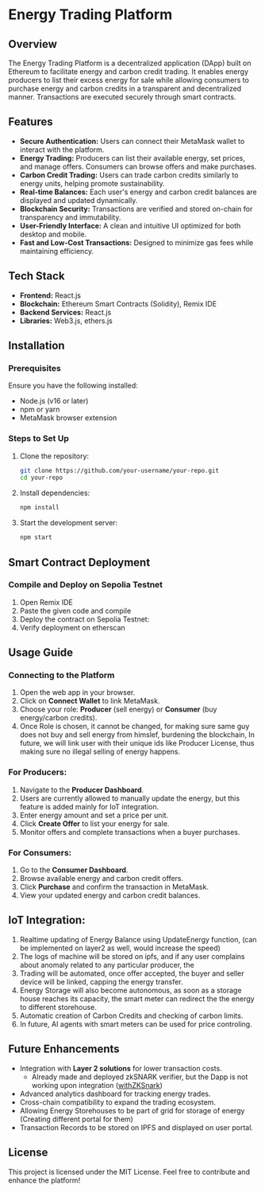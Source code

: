 # Energy Trading Platform

## Overview
The Energy Trading Platform is a decentralized application (DApp) built on Ethereum to facilitate energy and carbon credit trading. It enables energy producers to list their excess energy for sale while allowing consumers to purchase energy and carbon credits in a transparent and decentralized manner. Transactions are executed securely through smart contracts.

## Features
- **Secure Authentication:** Users can connect their MetaMask wallet to interact with the platform.
- **Energy Trading:** Producers can list their available energy, set prices, and manage offers. Consumers can browse offers and make purchases.
- **Carbon Credit Trading:** Users can trade carbon credits similarly to energy units, helping promote sustainability.
- **Real-time Balances:** Each user's energy and carbon credit balances are displayed and updated dynamically.
- **Blockchain Security:** Transactions are verified and stored on-chain for transparency and immutability.
- **User-Friendly Interface:** A clean and intuitive UI optimized for both desktop and mobile.
- **Fast and Low-Cost Transactions:** Designed to minimize gas fees while maintaining efficiency.

## Tech Stack
- **Frontend:** React.js 
- **Blockchain:** Ethereum Smart Contracts (Solidity), Remix IDE
- **Backend Services:** React.js
- **Libraries:** Web3.js, ethers.js

## Installation
### Prerequisites
Ensure you have the following installed:
- Node.js (v16 or later)
- npm or yarn
- MetaMask browser extension


### Steps to Set Up
1. Clone the repository:
   ```sh
   git clone https://github.com/your-username/your-repo.git
   cd your-repo
   ```
2. Install dependencies:
   ```sh
   npm install
   ```
3. Start the development server:
   ```sh
   npm start
   ```

## Smart Contract Deployment
### Compile and Deploy on Sepolia Testnet
1. Open Remix IDE
2. Paste the given code and compile
3. Deploy the contract on Sepolia Testnet:
4. Verify deployment on etherscan

## Usage Guide
### Connecting to the Platform
1. Open the web app in your browser.
2. Click on **Connect Wallet** to link MetaMask.
3. Choose your role: **Producer** (sell energy) or **Consumer** (buy energy/carbon credits).
4. Once Role is chosen, it cannot be changed, for making sure same guy does not buy and sell energy from himslef, burdening the blockchain, In future, we will link user with their unique ids like Producer License, thus making sure no illegal selling of energy happens.

### For Producers:
1. Navigate to the **Producer Dashboard**.
2. Users are currently allowed to manually update the energy, but this feature is added mainly for IoT integration.
3. Enter energy amount and set a price per unit.
4. Click **Create Offer** to list your energy for sale.
5. Monitor offers and complete transactions when a buyer purchases.

### For Consumers:
1. Go to the **Consumer Dashboard**.
2. Browse available energy and carbon credit offers.
3. Click **Purchase** and confirm the transaction in MetaMask.
4. View your updated energy and carbon credit balances.

## IoT Integration:
1. Realtime updating of Energy Balance using UpdateEnergy function, (can be implemented on layer2 as well, would increase the speed)
2. The logs of machine will be stored on ipfs, and if any user complains about anomaly related to any particular producer, the 
3. Trading will be automated, once offer accepted, the buyer and seller device will be linked, capping the energy transfer.
4. Energy Storage will also become autonomous, as soon as a storage house reaches its capacity, the smart meter can redirect the the energy to different storehouse.
5. Automatic creation of Carbon Credits and checking of carbon limits.
6. In future, AI agents with smart meters can be used for price controling.
 
## Future Enhancements
- Integration with **Layer 2 solutions** for lower transaction costs.
   - Already made and deployed zkSNARK verifier, but the Dapp is not working upon integration ([withZKSnark](withZKSnark))
- Advanced analytics dashboard for tracking energy trades.
- Cross-chain compatibility to expand the trading ecosystem.
- Allowing Energy Storehouses to be part of grid for storage of energy (Creating different portal for them)
- Transaction Records to be stored on IPFS and displayed on user portal.

## License
This project is licensed under the MIT License. Feel free to contribute and enhance the platform!




